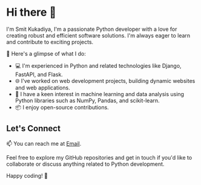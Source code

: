 # Hi there 👋

I'm Smit Kukadiya, I'm a passionate Python developer with a love for creating robust and efficient software solutions. I'm always eager to learn and contribute to exciting projects.

🚀 Here's a glimpse of what I do:

- 💻 I'm experienced in Python and related technologies like Django, FastAPI, and Flask.
- 🌐 I've worked on web development projects, building dynamic websites and web applications.
- 🤖 I have a keen interest in machine learning and data analysis using Python libraries such as NumPy, Pandas, and scikit-learn.
- 📦 I enjoy open-source contributions.

## Let's Connect

📫 You can reach me at [Email](mailto:smitkukadiya@hotmail.com).
<!-- 🔗 Check out my personal website: [Your Portfolio](https://yourwebsite.com). -->

Feel free to explore my GitHub repositories and get in touch if you'd like to collaborate or discuss anything related to Python development.

Happy coding! 🐍

<!--
**smit-kukadiya/smit-kukadiya** is a ✨ _special_ ✨ repository because its `README.md` (this file) appears on your GitHub profile.

Here are some ideas to get you started:

- 🔭 I’m currently working on ...
- 🌱 I’m currently learning ...
- 👯 I’m looking to collaborate on ...
- 🤔 I’m looking for help with ...
- 💬 Ask me about ...
- 📫 How to reach me: ...
- 😄 Pronouns: ...
- ⚡ Fun fact: ...
-->
